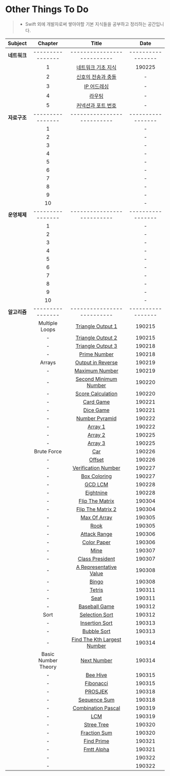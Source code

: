 # Other Things To Do
> - Swift 외에 개발자로써 쌓아야할 기본 지식들을 공부하고 정리하는 공간입니다.

| Subject | Chapter | Title | Date |
| :---: | :---: | :---: | :---: |
| **네트워크** | ---------------- | -------------------------- | ----------------- |
| | 1 | [네트워크 기초 지식](https://github.com/wargi/Etc/blob/master/Network/Chapter1.md) | 190225 |
| | 2 | [신호의 전송과 충돌](https://github.com/wargi/Etc/blob/master/Network/Chapter2.md) | - |
| | 3 | [IP 어드레싱](https://github.com/wargi/Etc/blob/master/Network/Chapter3.md) | - |
| | 4 | [라우팅](https://github.com/wargi/Etc/blob/master/Network/Chapter4.md) | - |
| | 5 | [커넥션과 포트 번호](https://github.com/wargi/Etc/blob/master/Network/Chapter5.md) | - |
| **자료구조** | ---------------- | -------------------------- | ----------------- |
| | 1 | []() | - |
| | 2 | []() | - |
| | 3 | []() | - |
| | 4 | []() | - |
| | 5 | []() | - |
| | 6 | []() | - |
| | 7 | []() | - |
| | 8 | []() | - |
| | 9 | []() | - |
| | 10 | []() | - |
| **운영체제** | ---------------- | -------------------------- | ----------------- |
| | 1 | []() | - |
| | 2 | []() | - |
| | 3 | []() | - |
| | 4 | []() | - |
| | 5 | []() | - |
| | 6 | []() | - |
| | 7 | []() | - |
| | 8 | []() | - |
| | 9 | []() | - |
| | 10 | []() | - |
| **알고리즘** | ---------------- | -------------------------- | ----------------- |
| | Multiple Loops | [Triangle Output 1](https://github.com/wargi/Etc/blob/master/Algorithm/MultipleLoops/Question1.md) | 190215 |
| | - | [Triangle Output 2](https://github.com/wargi/Etc/blob/master/Algorithm/MultipleLoops/Question2.md) | 190215 |
| | - | [Triangle Output 3](https://github.com/wargi/Etc/blob/master/Algorithm/MultipleLoops/Question3.md) | 190218 |
| | - | [Prime Number](https://github.com/wargi/Etc/blob/master/Algorithm/MultipleLoops/Question4.md) | 190218 |
| | Arrays | [Output in Reverse](https://github.com/wargi/Etc/blob/master/Algorithm/Arrays/Question1.md) | 190219 |
| | - | [Maximum Number](https://github.com/wargi/Etc/blob/master/Algorithm/Arrays/Question2.md) | 190219 |
| | - | [Second Minimum Number](https://github.com/wargi/Etc/blob/master/Algorithm/Arrays/Question3.md) | 190220 |
| | - | [Score Calculation](https://github.com/wargi/Etc/blob/master/Algorithm/Arrays/Question4.md) | 190220 |
| | - | [Card Game](https://github.com/wargi/Etc/blob/master/Algorithm/Arrays/Question5.md) | 190221 |
| | - | [Dice Game](https://github.com/wargi/Etc/blob/master/Algorithm/Arrays/Question6.md) | 190221 |
| | - | [Number Pyramid](https://github.com/wargi/Etc/blob/master/Algorithm/Arrays/Question7.md) | 190222 |
| | - | [Array 1](https://github.com/wargi/Etc/blob/master/Algorithm/Arrays/Question8.md) | 190222 |
| | - | [Array 2](https://github.com/wargi/Etc/blob/master/Algorithm/Arrays/Question9.md) | 190225 |
| | - | [Array 3](https://github.com/wargi/Etc/blob/master/Algorithm/Arrays/Question10.md) | 190225 |
| | Brute Force | [Car](https://github.com/wargi/Etc/blob/master/Algorithm/BruteForce/Question1.md) | 190226 |
| | - | [Offset](https://github.com/wargi/Etc/blob/master/Algorithm/BruteForce/Question2.md) | 190226 |
| | - | [Verification Number](https://github.com/wargi/Etc/blob/master/Algorithm/BruteForce/Question3.md) | 190227 |
| | - | [Box Coloring](https://github.com/wargi/Etc/blob/master/Algorithm/BruteForce/Question4.md) | 190227 |
| | - | [GCD LCM](https://github.com/wargi/Etc/blob/master/Algorithm/BruteForce/Question5.md) | 190228 |
| | - | [Eightnine](https://github.com/wargi/Etc/blob/master/Algorithm/BruteForce/Question6.md) | 190228 |
| | - | [Flip The Matrix](https://github.com/wargi/Etc/blob/master/Algorithm/BruteForce/Question7.md) | 190304 |
| | - | [Flip The Matrix 2](https://github.com/wargi/Etc/blob/master/Algorithm/BruteForce/Question8.md) | 190304 |
| | - | [Max Of Array](https://github.com/wargi/Etc/blob/master/Algorithm/BruteForce/Question9.md) | 190305 |
| | - | [Rook](https://github.com/wargi/Etc/blob/master/Algorithm/BruteForce/Question10.md) | 190305 |
| | - | [Attack Range](https://github.com/wargi/Etc/blob/master/Algorithm/BruteForce/Question11.md) | 190306 |
| | - | [Color Paper](https://github.com/wargi/Etc/blob/master/Algorithm/BruteForce/Question12.md) | 190306 |
| | - | [Mine](https://github.com/wargi/Etc/blob/master/Algorithm/BruteForce/Question13.md) | 190307 |
| | - | [Class President](https://github.com/wargi/Etc/blob/master/Algorithm/BruteForce/Question14.md) | 190307 |
| | - | [A Representative Value](https://github.com/wargi/Etc/blob/master/Algorithm/BruteForce/Question15.md) | 190308 |
| | - | [Bingo](https://github.com/wargi/Etc/blob/master/Algorithm/BruteForce/Question16.md) | 190308 |
| | - | [Tetris](https://github.com/wargi/Etc/blob/master/Algorithm/BruteForce/Question17.md) | 190311 |
| | - | [Seat](https://github.com/wargi/Etc/blob/master/Algorithm/BruteForce/Question18.md) | 190311 |
| | - | [Baseball Game](https://github.com/wargi/Etc/blob/master/Algorithm/BruteForce/Question19.md) | 190312 |
| | Sort | [Selection Sort](https://github.com/wargi/Etc/blob/master/Algorithm/Sort/Question1.md) | 190312 |
| | - | [Insertion Sort](https://github.com/wargi/Etc/blob/master/Algorithm/Sort/Question2.md) | 190313 |
| | - | [Bubble Sort](https://github.com/wargi/Etc/blob/master/Algorithm/Sort/Question3.md) | 190313 |
| | - | [Find The Kth Largest Number](https://github.com/wargi/Etc/blob/master/Algorithm/Sort/Question4.md) | 190314 |
| | Basic Number Theory | [Next Number](https://github.com/wargi/Etc/blob/master/Algorithm/BasicNumberTheory/Question1.md) | 190314 |
| | - | [Bee Hive](https://github.com/wargi/Etc/blob/master/Algorithm/BasicNumberTheory/Question2.md) | 190315 |
| | - | [Fibonacci](https://github.com/wargi/Etc/blob/master/Algorithm/BasicNumberTheory/Question3.md) | 190315 |
| | - | [PROSJEK](https://github.com/wargi/Etc/blob/master/Algorithm/BasicNumberTheory/Question4.md) | 190318 |
| | - | [Sequence Sum](https://github.com/wargi/Etc/blob/master/Algorithm/BasicNumberTheory/Question5.md) | 190318 |
| | - | [Combination Pascal](https://github.com/wargi/Etc/blob/master/Algorithm/BasicNumberTheory/Question6.md) | 190319 |
| | - | [LCM](https://github.com/wargi/Etc/blob/master/Algorithm/BasicNumberTheory/Question7.md) | 190319 |
| | - | [Stree Tree](https://github.com/wargi/Etc/blob/master/Algorithm/BasicNumberTheory/Question8.md) | 190320 |
| | - | [Fraction Sum](https://github.com/wargi/Etc/blob/master/Algorithm/BasicNumberTheory/Question9.md) | 190320 |
| | - | [Find Prime](https://github.com/wargi/Etc/blob/master/Algorithm/BasicNumberTheory/Question10.md) | 190321 |
| | - | [Fmtt Alpha](https://github.com/wargi/Etc/blob/master/Algorithm/BasicNumberTheory/Question11.md) | 190321 |
| | - | [](https://github.com/wargi/Etc/blob/master/Algorithm/BasicNumberTheory/Question12.md) | 190322 |
| | - | [](https://github.com/wargi/Etc/blob/master/Algorithm/BasicNumberTheory/Question13.md) | 190322 |
